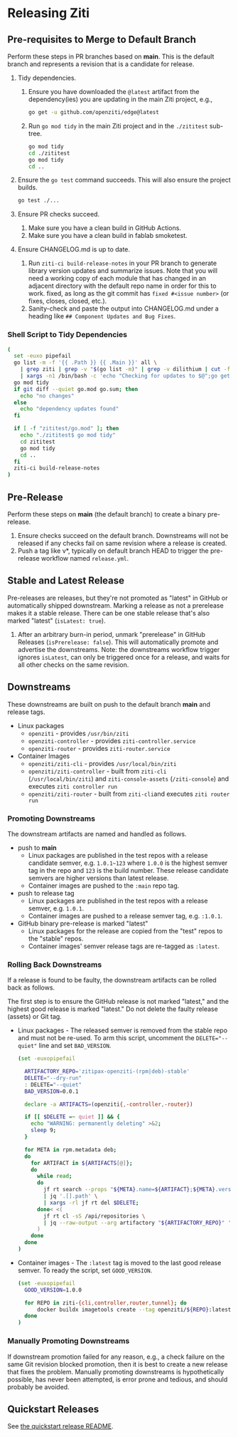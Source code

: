 # Releasing Ziti

## Pre-requisites to Merge to Default Branch

Perform these steps in PR branches based on **main**. This is the default branch and represents a revision that is
a candidate for release.

1. Tidy dependencies.
    1. Ensure you have downloaded the `@latest` artifact from the dependency(ies) you are updating in the main Ziti project, e.g.,

        ```bash
        go get -u github.com/openziti/edge@latest
        ```

    2. Run `go mod tidy` in the main Ziti project and in the `./zititest` sub-tree.

        ```bash
        go mod tidy
        cd ./zititest
        go mod tidy
        cd ..
        ```

2. Ensure the `go test` command succeeds. This will also ensure the project builds.

    ```bash
    go test ./...
    ```

3. Ensure PR checks succeed.
    1. Make sure you have a clean build in GitHub Actions.
    2. Make sure you have a clean build in fablab smoketest.
4. Ensure CHANGELOG.md is up to date.
    1. Run `ziti-ci build-release-notes` in your PR branch to generate library version updates and summarize issues. Note that you will need a working copy of each module that has changed in an adjacent directory with the default repo name in order for this to work.
    fixed, as long as the git commit has `fixed #<issue number>` (or fixes, closes, closed, etc.).
    1. Sanity-check and paste the output into CHANGELOG.md under a heading like `## Component Updates and Bug Fixes`.

### Shell Script to Tidy Dependencies

```bash
(
  set -euxo pipefail
  go list -m -f '{{ .Path }} {{ .Main }}' all \
    | grep ziti | grep -v "$(go list -m)" | grep -v dilithium | cut -f 1 -d ' ' \
    | xargs -n1 /bin/bash -c 'echo "Checking for updates to $@";go get -u -v $@;' ''
  go mod tidy
  if git diff --quiet go.mod go.sum; then
    echo "no changes"
  else
    echo "dependency updates found"
  fi

  if [ -f "zititest/go.mod" ]; then
    echo "./zititest$ go mod tidy"
    cd zititest
    go mod tidy
    cd ..
  fi
  ziti-ci build-release-notes
)
```

## Pre-Release

Perform these steps on **main** (the default branch) to create a binary pre-release.

1. Ensure checks succeed on the default branch. Downstreams will not be released if any checks fail on same revision where a release is created.
1. Push a tag like v*, typically on default branch HEAD to trigger the pre-release workflow named `release.yml`.

## Stable and Latest Release

Pre-releases are releases, but they're not promoted as "latest" in GitHub or automatically shipped downstream. Marking a
release as not a prerelease makes it a stable release. There can be one stable release that's also marked "latest"
(`isLatest: true`).

1. After an arbitrary burn-in period, unmark "prerelease" in GitHub Releases (`isPrerelease: false`). This will automatically promote and advertise the downstreams.
   Note: the downstreams workflow trigger ignores `isLatest`, can only be triggered once for a release, and waits for all other checks on the same revision.

## Downstreams

These downstreams are built on push to the default branch **main** and release tags.

- Linux packages
  - `openziti` - provides `/usr/bin/ziti`
  - `openziti-controller` - provides `ziti-controller.service`
  - `openziti-router` - provides `ziti-router.service`
- Container Images
  - `openziti/ziti-cli` - provides `/usr/local/bin/ziti`
  - `openziti/ziti-controller` - built from `ziti-cli` (`/usr/local/bin/ziti`) and `ziti-console-assets` (`/ziti-console`) and executes `ziti controller run`
  - `openziti/ziti-router` - built from `ziti-cli`and executes `ziti router run`

### Promoting Downstreams

The downstream artifacts are named and handled as follows.

- push to **main**
  - Linux packages are published in the test repos with a release candidate semver, e.g. `1.0.1~123` where `1.0.0` is the highest semver tag in the repo and `123` is the build number. These release candidate semvers are higher versions than latest release.
  - Container images are pushed to the `:main` repo tag.
- push to release tag
  - Linux packages are published in the test repos with a release semver, e.g. `1.0.1`.
  - Container images are pushed to a release semver tag, e.g. `:1.0.1`.
- GitHub binary pre-release is marked "latest"
  - Linux packages for the release are copied from the "test" repos to the "stable" repos.
  - Container images' semver release tags are re-tagged as `:latest`.

### Rolling Back Downstreams

If a release is found to be faulty, the downstream artifacts can be rolled back as follows.

The first step is to ensure the GitHub release is not marked "latest," and the highest good release is marked "latest." Do not delete the faulty release (assets) or Git tag.

- Linux packages - The released semver is removed from the stable repo and must not be re-used. To arm this script, uncomment the `DELETE="--quiet"` line and set `BAD_VERSION`.

    ```bash
    (set -euxopipefail

      ARTIFACTORY_REPO='zitipax-openziti-(rpm|deb)-stable'
      DELETE="--dry-run"
      : DELETE="--quiet"
      BAD_VERSION=0.0.1

      declare -a ARTIFACTS=(openziti{,-controller,-router})

      if [[ $DELETE =~ quiet ]] && {
        echo "WARNING: permanently deleting" >&2;
        sleep 9;
      }

      for META in rpm.metadata deb;
      do
        for ARTIFACT in ${ARTIFACTS[@]};
        do
          while read;
          do
            jf rt search --props "${META}.name=${ARTIFACT};${META}.version=${BAD_VERSION}" "${REPLY}/*" \
            | jq '.[].path' \
            | xargs -rl jf rt del $DELETE;
          done< <(
            jf rt cl -sS /api/repositories \
            | jq --raw-output --arg artifactory "${ARTIFACTORY_REPO}" '.[]|select(.key|match($artifactory))|.key'
          )
        done
      done
    )
    ```

- Container images - The `:latest` tag is moved to the last good release semver. To ready the script, set `GOOD_VERSION`.

    ```bash
    (set -euxopipefail
      GOOD_VERSION=1.0.0

      for REPO in ziti-{cli,controller,router,tunnel}; do
          docker buildx imagetools create --tag openziti/${REPO}:latest openziti/${REPO}:${GOOD_VERSION}
      done
    )
    ```

### Manually Promoting Downstreams

If downstream promotion failed for any reason, e.g., a check failure on the same Git revision blocked promotion, then it
is best to create a new release that fixes the problem. Manually promoting downstreams is hypothetically possible, has
never been attempted, is error prone and tedious, and should probably be avoided.

## Quickstart Releases

See [the quickstart release README](quickstart/README.md).
